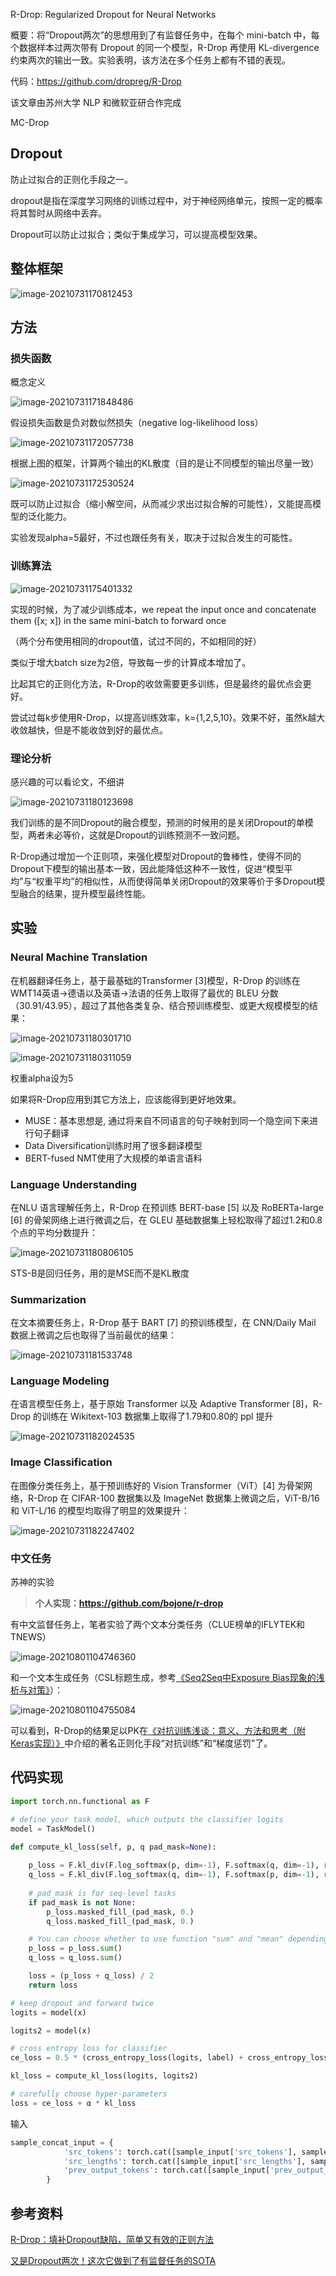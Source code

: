 R-Drop: Regularized Dropout for Neural Networks

概要：将“Dropout两次”的思想用到了有监督任务中，在每个 mini-batch 中，每个数据样本过两次带有 Dropout 的同一个模型，R-Drop 再使用 KL-divergence 约束两次的输出一致。实验表明，该方法在多个任务上都有不错的表现。

代码：https://github.com/dropreg/R-Drop

该文章由苏州大学 NLP 和微软亚研合作完成

MC-Drop

## Dropout

防止过拟合的正则化手段之一。

dropout是指在深度学习网络的训练过程中，对于神经网络单元，按照一定的概率将其暂时从网络中丢弃。

Dropout可以防止过拟合；类似于集成学习，可以提高模型效果。

## 整体框架

![image-20210731170812453](img/image-20210731170812453.png)

## 方法

### 损失函数

概念定义

![image-20210731171848486](img/image-20210731171848486.png)

假设损失函数是负对数似然损失（negative log-likelihood loss）

![image-20210731172057738](img/image-20210731172057738.png)

根据上图的框架，计算两个输出的KL散度（目的是让不同模型的输出尽量一致）

![image-20210731172530524](img/image-20210731172530524.png)

既可以防止过拟合（缩小解空间，从而减少求出过拟合解的可能性），又能提高模型的泛化能力。

实验发现alpha=5最好，不过也跟任务有关，取决于过拟合发生的可能性。

### 训练算法

![image-20210731175401332](img/image-20210731175401332.png)

实现的时候，为了减少训练成本，we repeat the input once and concatenate them ([x; x]) in the same mini-batch to forward once

（两个分布使用相同的dropout值，试过不同的，不如相同的好）

类似于增大batch size为2倍，导致每一步的计算成本增加了。

比起其它的正则化方法，R-Drop的收敛需要更多训练，但是最终的最优点会更好。

尝试过每k步使用R-Drop，以提高训练效率，k={1,2,5,10}。效果不好，虽然k越大收敛越快，但是不能收敛到好的最优点。

### 理论分析

感兴趣的可以看论文，不细讲

![image-20210731180123698](img/image-20210731180123698.png)

我们训练的是不同Dropout的融合模型，预测的时候用的是关闭Dropout的单模型，两者未必等价，这就是Dropout的训练预测不一致问题。

R-Drop通过增加一个正则项，来强化模型对Dropout的鲁棒性，使得不同的Dropout下模型的输出基本一致，因此能降低这种不一致性，促进“模型平均”与“权重平均”的相似性，从而使得简单关闭Dropout的效果等价于多Dropout模型融合的结果，提升模型最终性能。

## 实验

### Neural Machine Translation

在机器翻译任务上，基于最基础的Transformer [3]模型，R-Drop 的训练在 WMT14英语->德语以及英语->法语的任务上取得了最优的 BLEU 分数（30.91/43.95），超过了其他各类复杂、结合预训练模型、或更大规模模型的结果：

![image-20210731180301710](img/image-20210731180301710.png)

![image-20210731180311059](img/image-20210731180311059.png)

权重alpha设为5

如果将R-Drop应用到其它方法上，应该能得到更好地效果。

- MUSE：基本思想是, 通过将来自不同语言的句子映射到同一个隐空间下来进行句子翻译
- Data Diversification训练时用了很多翻译模型
- BERT-fused NMT使用了大规模的单语言语料

### Language Understanding

在NLU 语言理解任务上，R-Drop 在预训练 BERT-base [5] 以及 RoBERTa-large [6] 的骨架网络上进行微调之后，在 GLEU 基础数据集上轻松取得了超过1.2和0.8个点的平均分数提升：

![image-20210731180806105](img/image-20210731180806105.png)

STS-B是回归任务，用的是MSE而不是KL散度



### Summarization

在文本摘要任务上，R-Drop 基于 BART [7] 的预训练模型，在 CNN/Daily Mail 数据上微调之后也取得了当前最优的结果：

![image-20210731181533748](img/image-20210731181533748.png)

### Language Modeling

在语言模型任务上，基于原始 Transformer 以及 Adaptive Transformer [8]，R-Drop 的训练在 Wikitext-103 数据集上取得了1.79和0.80的 ppl 提升

![image-20210731182024535](img/image-20210731182024535.png)

### Image Classification

在图像分类任务上，基于预训练好的 Vision Transformer（ViT）[4] 为骨架网络，R-Drop 在 CIFAR-100 数据集以及 ImageNet 数据集上微调之后，ViT-B/16 和 ViT-L/16 的模型均取得了明显的效果提升：

![image-20210731182247402](img/image-20210731182247402.png)

### 中文任务

苏神的实验

> **个人实现：https://github.com/bojone/r-drop**

有中文监督任务上，笔者实验了两个文本分类任务（CLUE榜单的IFLYTEK和TNEWS）

![image-20210801104746360](img/image-20210801104746360.png)


和一个文本生成任务（CSL标题生成，参考[《Seq2Seq中Exposure Bias现象的浅析与对策》](https://spaces.ac.cn/archives/7259)）：

![image-20210801104755084](img/image-20210801104755084.png)


可以看到，R-Drop的结果足以PK在[《对抗训练浅谈：意义、方法和思考（附Keras实现）》](https://spaces.ac.cn/archives/7234)中介绍的著名正则化手段“对抗训练”和“梯度惩罚”了。

## 代码实现

```python
import torch.nn.functional as F

# define your task model, which outputs the classifier logits
model = TaskModel()

def compute_kl_loss(self, p, q pad_mask=None):
    
    p_loss = F.kl_div(F.log_softmax(p, dim=-1), F.softmax(q, dim=-1), reduction='none')
    q_loss = F.kl_div(F.log_softmax(q, dim=-1), F.softmax(p, dim=-1), reduction='none')
    
    # pad_mask is for seq-level tasks
    if pad_mask is not None:
        p_loss.masked_fill_(pad_mask, 0.)
        q_loss.masked_fill_(pad_mask, 0.)

    # You can choose whether to use function "sum" and "mean" depending on your task
    p_loss = p_loss.sum()
    q_loss = q_loss.sum()

    loss = (p_loss + q_loss) / 2
    return loss

# keep dropout and forward twice
logits = model(x)

logits2 = model(x)

# cross entropy loss for classifier
ce_loss = 0.5 * (cross_entropy_loss(logits, label) + cross_entropy_loss(logits2, label))

kl_loss = compute_kl_loss(logits, logits2)

# carefully choose hyper-parameters
loss = ce_loss + α * kl_loss


```

输入

```python
sample_concat_input = {
            'src_tokens': torch.cat([sample_input['src_tokens'], sample_input['src_tokens'].clone()], 0),
            'src_lengths': torch.cat([sample_input['src_lengths'], sample_input['src_lengths'].clone()], 0),
            'prev_output_tokens': torch.cat([sample_input['prev_output_tokens'], sample_input['prev_output_tokens'].clone()], 0),
        }
```



## 参考资料

[R-Drop：填补Dropout缺陷，简单又有效的正则方法](https://www.msra.cn/zh-cn/news/features/r-drop)

[又是Dropout两次！这次它做到了有监督任务的SOTA](https://spaces.ac.cn/archives/8496)






